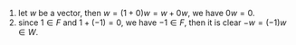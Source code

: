 1. let $w$ be a vector, then $w=(1+0)w=w+0w$, we have $0w=0$.
2. since $1\in F$ and $1+(-1)=0$, we have $-1\in F$, then it is clear $-w=(-1)w\in W$.